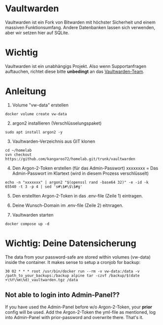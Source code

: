 # Vaultwarden
Vaultwarden ist ein Fork von Bitwarden mit höchster Sicherheit und einem massiven Funktionsumfang.
Andere Datenbanken lassen sich verwenden, aber wir setzen hier auf SQLite.

# Wichtig
Vaultwarden ist ein unabhängigs Projekt. Also wenn Supportanfragen auftauchen, richtet diese bitte **unbedingt** an das [Vaultwarden-Team](https://github.com/dani-garcia/vaultwarden).

# Anleitung

01. Volume "vw-data" erstellen
```
docker volume create vw-data
```
02. argon2 installieren (Verschlüsselungspaket)
```
sudo apt install argon2 -y
```
03. Vaultwarden-Verzeichnis aus GIT klonen
```
cd ~/homelab
svn checkout https://github.com/kangaroo72/homelab.git/trunk/vaultwarden
```
04. Den Argon-2-Token erstellen (für das Admin-Passwort)
xxxxxxxx = Das Admin-Passwort im Klartext (wird in diesem Prozess verschlüsselt)
```
echo -n "xxxxxxx" | argon2 "$(openssl rand -base64 32)" -e -id -k 65540 -t 3 -p 4 | sed 's#\$#\$\$#g'
```
05. Den erstellten Argon-2-Token in das .env-file (Zeile 1) eintragen.

06. Deine Wunsch-Domain im .env-file (Zeile 2) eitnragen.

07. Vaultwarden starten

```
docker compose up -d
```

# Wichtig: Deine Datensicherung

The data from your password-safe are stored within volumes (vw-data) inside the container.
It makes sense to setup a cronjob for backup:

```
30 02 * * * root /usr/bin/docker run --rm -v vw-data:/data -v /path_to_your_backups:/backup alpine tar -czvf /backup/$(date +\%Y\%m\%d)_vaultwarden.tgz /data
```

## Not able to login into Admin-Panel??
If you have used the Admin-Panel before w/o Argon-2-Token, your **prior** config will be used.
Add the Argon-2-Token the yml-file as mentioned, log into Admin-Panel with prior-password and overwrite there.
That's it.
